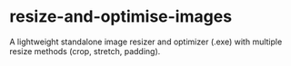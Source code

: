 # resize-and-optimise-images
A lightweight standalone image resizer and optimizer (.exe) with multiple resize methods (crop, stretch, padding).
